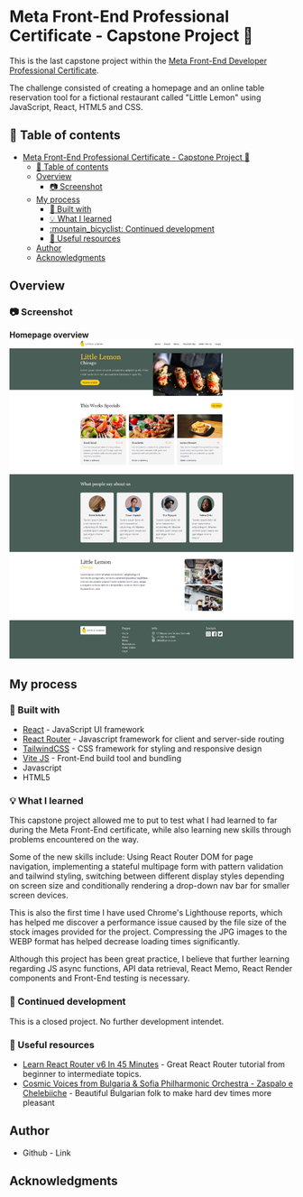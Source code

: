 # Meta Front-End Professional Certificate - Capstone Project :lemon:

This is the last capstone project within the [Meta Front-End Developer Professional Certificate](https://www.coursera.org/professional-certificates/meta-front-end-developer).

The challenge consisted of creating a homepage and an online table reservation tool for a fictional restaurant called "Little Lemon" using JavaScript, React, HTML5 and CSS.
  
## :book: Table of contents

- [Meta Front-End Professional Certificate - Capstone Project :lemon:](#meta-front-end-professional-certificate---capstone-project-lemon)
  - [:book: Table of contents](#book-table-of-contents)
  - [Overview](#overview)
    - [:camera: Screenshot](#camera-screenshot)
  - [My process](#my-process)
    - [:wrench: Built with](#wrench-built-with)
    - [:bulb: What I learned](#bulb-what-i-learned)
    - [:mountain\_bicyclist: Continued development](#mountain_bicyclist-continued-development)
    - [:cake: Useful resources](#cake-useful-resources)
  - [Author](#author)
  - [Acknowledgments](#acknowledgments)

## Overview

### :camera: Screenshot

**Homepage overview**
![Home](/public/screenshots/page.png "Homepage overview")


## My process

### :wrench: Built with

- [React](https://react.dev/) - JavaScript UI framework
- [React Router](https://reactrouter.com/en/main) - Javascript framework for client and server-side routing
- [TailwindCSS](https://tailwindcss.com/) - CSS framework for styling and responsive design
- [Vite JS](https://vitejs.dev/) - Front-End build tool and bundling 
- Javascript
- HTML5

### :bulb: What I learned

This capstone project allowed me to put to test what I had learned to far during the Meta Front-End certificate, while also learning new skills through problems encountered on the way.

Some of the new skills include: Using React Router DOM for page navigation, implementing a stateful multipage form with pattern validation and tailwind styling, switching between different display styles depending on screen size and conditionally rendering a drop-down nav bar for smaller screen devices.  

This is also the first time I have used Chrome's Lighthouse reports, which has helped me discover a performance issue caused by the file size of the stock images provided for the project. Compressing the JPG images to the WEBP format has helped decrease loading times significantly.

Although this project has been great practice, I believe that further learning regarding JS async functions, API data retrieval, React Memo, React Render components and Front-End testing is necessary.


### :mountain_bicyclist: Continued development

This is a closed project. No further development intendet.

### :cake: Useful resources

- [Learn React Router v6 In 45 Minutes](https://www.youtube.com/watch?v=Ul3y1LXxzdU&t=1341s) - Great React Router tutorial from beginner to intermediate topics.  
- [Cosmic Voices from Bulgaria & Sofia Philharmonic Orchestra - Zaspalo e Chelebiiche](https://www.youtube.com/watch?v=UsDtmdWFBxU) - Beautiful Bulgarian folk to make hard dev times more pleasant

## Author

- Github - Link

## Acknowledgments